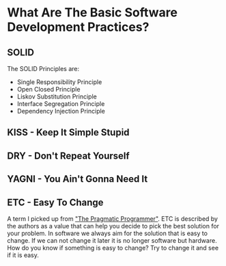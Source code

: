 # What Are The Basic Software Development Practices?

## SOLID
The SOLID Principles are:
- Single Responsibility Principle
- Open Closed Principle
- Liskov Substitution Principle
- Interface Segregation Principle
- Dependency Injection Principle
## KISS - Keep It Simple Stupid
## DRY - Don't Repeat Yourself 
## YAGNI - You Ain't Gonna Need It

## ETC - Easy To Change
A term I picked up from ["The Pragmatic Programmer"](book-tips.md). ETC is described by the authors as a value that can help you decide to pick the best solution for your problem.
In software we always aim for the solution that is easy to change. If we can not change it later it is no longer software but hardware.
How do you know if something is easy to change? Try to change it and see if it is easy.

